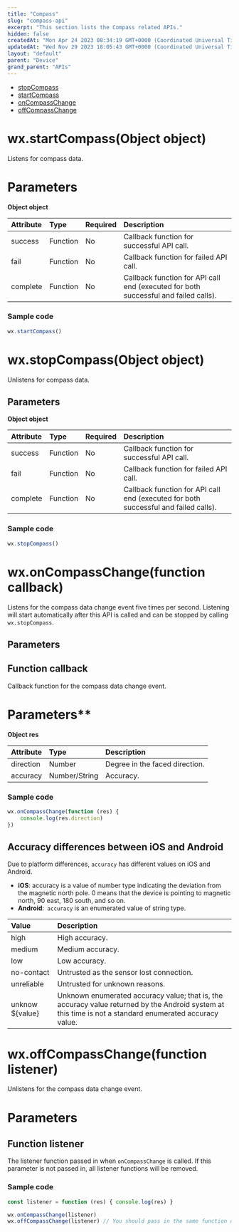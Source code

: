 ```yaml
---
title: "Compass"
slug: "compass-api"
excerpt: "This section lists the Compass related APIs."
hidden: false
createdAt: "Mon Apr 24 2023 08:34:19 GMT+0000 (Coordinated Universal Time)"
updatedAt: "Wed Nov 29 2023 18:05:43 GMT+0000 (Coordinated Universal Time)"
layout: "default"
parent: "Device"
grand_parent: "APIs"
---
```

- [stopCompass](doc:compass-api#wxstopcompassobject-object)
- [startCompass](doc:compass-api#wxstartcompassobject-object)
- [onCompassChange](doc:compass-api#wxoncompasschangefunction-callback)
- [offCompassChange](doc:compass-api#wxoffcompasschangefunction-listener)

# wx.startCompass(Object object)

Listens for compass data.

# Parameters

**Object object**

| Attribute | Type     | Required | Description                                                                         |
| :-------- | :------- | :------- | :---------------------------------------------------------------------------------- |
| success   | Function | No       | Callback function for successful API call.                                          |
| fail      | Function | No       | Callback function for failed API call.                                              |
| complete  | Function | No       | Callback function for API call end (executed for both successful and failed calls). |

### Sample code

```javascript JavaScript
wx.startCompass()
```

# wx.stopCompass(Object object)

Unlistens for compass data.

## Parameters

**Object object**

| Attribute | Type     | Required | Description                                                                         |
| :-------- | :------- | :------- | :---------------------------------------------------------------------------------- |
| success   | Function | No       | Callback function for successful API call.                                          |
| fail      | Function | No       | Callback function for failed API call.                                              |
| complete  | Function | No       | Callback function for API call end (executed for both successful and failed calls). |

### Sample code

```javascript JavaScript
wx.stopCompass()
```

# wx.onCompassChange(function callback)

Listens for the compass data change event five times per second. Listening will start automatically after this API is called and can be stopped by calling `wx.stopCompass`.

## Parameters

## Function callback

Callback function for the compass data change event.

# Parameters\*\*

**Object res**

| Attribute | Type          | Description                    |
| :-------- | :------------ | :----------------------------- |
| direction | Number        | Degree in the faced direction. |
| accuracy  | Number/String | Accuracy.                      |

### Sample code

```javascript JavaScript
wx.onCompassChange(function (res) {
	console.log(res.direction)
})
```

## Accuracy differences between iOS and Android

Due to platform differences, `accuracy` has different values on iOS and Android.

- **iOS**: accuracy is a value of number type indicating the deviation from the magnetic north pole. 0 means that the device is pointing to magnetic north, 90 east, 180 south, and so on.
- **Android**:` accuracy` is an enumerated value of string type.

| Value           | Description                                                                                                                                             |
| :-------------- | :------------------------------------------------------------------------------------------------------------------------------------------------------ |
| high            | High accuracy.                                                                                                                                          |
| medium          | Medium accuracy.                                                                                                                                        |
| low             | Low accuracy.                                                                                                                                           |
| no-contact      | Untrusted as the sensor lost connection.                                                                                                                |
| unreliable      | Untrusted for unknown reasons.                                                                                                                          |
| unknow ${value} | Unknown enumerated accuracy value; that is, the accuracy value returned by the Android system at this time is not a standard enumerated accuracy value. |

# wx.offCompassChange(function listener)

Unlistens for the compass data change event.

# Parameters

## Function listener

The listener function passed in when `onCompassChange` is called. If this parameter is not passed in, all listener functions will be removed.

### Sample code

```javascript JavaScript
const listener = function (res) { console.log(res) }

wx.onCompassChange(listener)
wx.offCompassChange(listener) // You should pass in the same function object as for the listener.
```
